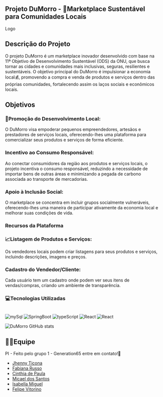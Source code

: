 ## Projeto DuMorro - 🛒Marketplace Sustentável para Comunidades Locais

Logo

## Descrição do Projeto

O projeto DuMorro é um marketplace inovador desenvolvido com base na 11ª Objetivo de Desenvolvimento Sustentável (ODS) da ONU, que busca tornar as cidades e comunidades mais inclusivas, seguras, resilientes e sustentáveis. O objetivo principal do DuMorro é impulsionar a economia local💰, promovendo a compra e venda de produtos e serviços dentro das próprias comunidades, fortalecendo assim os laços sociais e econômicos locais.



## Objetivos

### 🚀**Promoção do Desenvolvimento Local:** 
O DuMorro visa empoderar pequenos empreendedores, artesãos e prestadores de serviços locais, oferecendo-lhes uma plataforma para comercializar seus produtos e serviços de forma eficiente.

### **Incentivo ao Consumo Responsável:**
Ao conectar consumidores da região aos produtos e serviços locais, o projeto incentiva o consumo responsável, reduzindo a necessidade de importar bens de outras áreas e minimizando a pegada de carbono associada ao transporte de mercadorias.

### **Apoio à Inclusão Social:**
O marketplace se concentra em incluir grupos socialmente vulneráveis, oferecendo-lhes uma maneira de participar ativamente da economia local e melhorar suas condições de vida.

### Recursos da Plataforma

### 📈**Listagem de Produtos e Serviços:**
Os vendedores locais podem criar listagens para seus produtos e serviços, incluindo descrições, imagens e preços.

### **Cadastro do Vendedor/Cliente:** 
Cada usuário tem um cadastro onde podem ver seus itens de vendas/compras, criando um ambiente de transparência.


### 💻Tecnologias Utilizadas




<div style="display: inline_block"><br>
<img align="center" alt="mySql" src="https://img.shields.io/badge/MySQL-00000F?style=for-the-badge&logo=mysql&logoColor=white">
<img align="center" alt="SpringBoot" src="https://img.shields.io/badge/Spring-6DB33F?style=for-the-badge&logo=spring&logoColor=white">
<img align="center" alt="typeScript" src="https://img.shields.io/badge/TypeScript-007ACC?style=for-the-badge&logo=typescript&logoColor=white">
<img align="center" alt="React" src="https://img.shields.io/badge/React-20232A?style=for-the-badge&logo=react&logoColor=61DAFB">
<img align="center" alt="React" src="https://img.shields.io/badge/Tailwind_CSS-38B2AC?style=for-the-badge&logo=tailwind-css&logoColor=white">
</div>




![DuMorro GitHub stats](https://github-readme-stats.vercel.app/api?username=projetodumorro&show_icons=true&theme=radical)

## 🤜🤛Equipe

PI - Feito pelo grupo 1 - Generation65 entre em  contato!👋

* [Jhenny Ticona](https://github.com/jhennyticona)
* [Fabiana Russo](https://github.com/fabianaRusso/)
* [Cinthia de Paula](https://github.com/cinthiadepaula)
* [Micael dos Santos](https://github.com/frizzly-mika)
* [Isabella Miguel](https://github.com/Isamiguel)
* [Felipe Vitorino](https://github.com/FelipeVitorinu)
